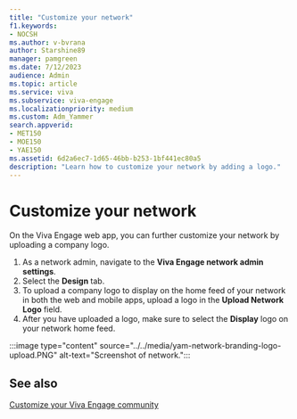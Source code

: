 ```yaml
---
title: "Customize your network"
f1.keywords:
- NOCSH
ms.author: v-bvrana
author: Starshine89
manager: pamgreen
ms.date: 7/12/2023
audience: Admin
ms.topic: article
ms.service: viva
ms.subservice: viva-engage
ms.localizationpriority: medium
ms.custom: Adm_Yammer
search.appverid:
- MET150
- MOE150
- YAE150
ms.assetid: 6d2a6ec7-1d65-46bb-b253-1bf441ec80a5
description: "Learn how to customize your network by adding a logo."
---
```


# Customize your network

On the Viva Engage web app, you can further customize your network by uploading a company logo.

1. As a network admin, navigate to the **Viva Engage network admin settings**.
2. Select the **Design** tab.
3. To upload a company logo to display on the home feed of your network in both the web and mobile apps, upload a logo in the **Upload Network Logo** field.
4. After you have uploaded a logo, make sure to select the **Display** logo on your network home feed.

:::image type="content" source="../../media/yam-network-branding-logo-upload.PNG" alt-text="Screenshot of network.":::

## See also

[Customize your Viva Engage community](customize-your-community.md)
